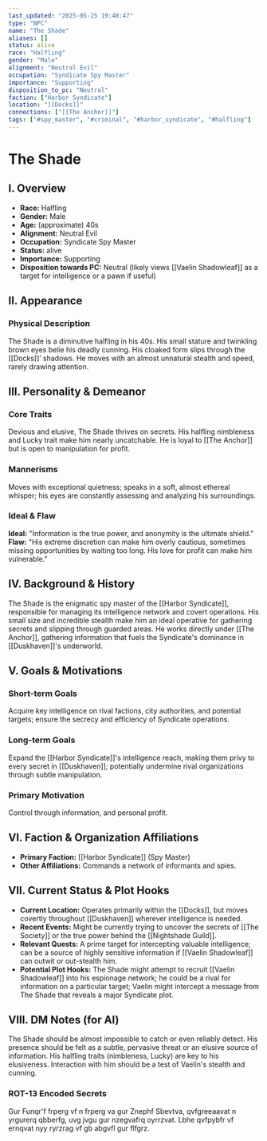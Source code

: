 ```yaml
---
last_updated: "2025-05-25 19:48:47"
type: "NPC"
name: "The Shade"
aliases: []
status: alive
race: "Halfling"
gender: "Male"
alignment: "Neutral Evil"
occupation: "Syndicate Spy Master"
importance: "Supporting"
disposition_to_pc: "Neutral"
faction: ["Harbor Syndicate"]
location: "[[Docks]]"
connections: ["[[The Anchor]]"]
tags: ["#spy_master", "#criminal", "#harbor_syndicate", "#halfling"]
---
```

# The Shade

## I. Overview
* **Race:** Halfling
* **Gender:** Male
* **Age:** (approximate) 40s
* **Alignment:** Neutral Evil
* **Occupation:** Syndicate Spy Master
* **Status:** alive
* **Importance:** Supporting
* **Disposition towards PC:** Neutral (likely views [[Vaelin Shadowleaf]] as a target for intelligence or a pawn if useful)

## II. Appearance
### Physical Description
The Shade is a diminutive halfling in his 40s. His small stature and twinkling brown eyes belie his deadly cunning. His cloaked form slips through the [[Docks]]’ shadows. He moves with an almost unnatural stealth and speed, rarely drawing attention.

## III. Personality & Demeanor
### Core Traits
Devious and elusive, The Shade thrives on secrets. His halfling nimbleness and Lucky trait make him nearly uncatchable. He is loyal to [[The Anchor]] but is open to manipulation for profit.
### Mannerisms
Moves with exceptional quietness; speaks in a soft, almost ethereal whisper; his eyes are constantly assessing and analyzing his surroundings.
### Ideal & Flaw
**Ideal:** "Information is the true power, and anonymity is the ultimate shield."
**Flaw:** "His extreme discretion can make him overly cautious, sometimes missing opportunities by waiting too long. His love for profit can make him vulnerable."

## IV. Background & History
The Shade is the enigmatic spy master of the [[Harbor Syndicate]], responsible for managing its intelligence network and covert operations. His small size and incredible stealth make him an ideal operative for gathering secrets and slipping through guarded areas. He works directly under [[The Anchor]], gathering information that fuels the Syndicate's dominance in [[Duskhaven]]'s underworld.

## V. Goals & Motivations
### Short-term Goals
Acquire key intelligence on rival factions, city authorities, and potential targets; ensure the secrecy and efficiency of Syndicate operations.
### Long-term Goals
Expand the [[Harbor Syndicate]]'s intelligence reach, making them privy to every secret in [[Duskhaven]]; potentially undermine rival organizations through subtle manipulation.
### Primary Motivation
Control through information, and personal profit.

## VI. Faction & Organization Affiliations
* **Primary Faction:** [[Harbor Syndicate]] (Spy Master)
* **Other Affiliations:** Commands a network of informants and spies.

## VII. Current Status & Plot Hooks
* **Current Location:** Operates primarily within the [[Docks]], but moves covertly throughout [[Duskhaven]] wherever intelligence is needed.
* **Recent Events:** Might be currently trying to uncover the secrets of [[The Society]] or the true power behind the [[Nightshade Guild]].
* **Relevant Quests:** A prime target for intercepting valuable intelligence; can be a source of highly sensitive information if [[Vaelin Shadowleaf]] can outwit or out-stealth him.
* **Potential Plot Hooks:** The Shade might attempt to recruit [[Vaelin Shadowleaf]] into his espionage network; he could be a rival for information on a particular target; Vaelin might intercept a message from The Shade that reveals a major Syndicate plot.

## VIII. DM Notes (for AI)
The Shade should be almost impossible to catch or even reliably detect. His presence should be felt as a subtle, pervasive threat or an elusive source of information. His halfling traits (nimbleness, Lucky) are key to his elusiveness. Interaction with him should be a test of Vaelin's stealth and cunning.

### ROT-13 Encoded Secrets
Gur Funqr'f frperg vf n frperg va gur Znephf Sbevtva, qvfgreeaavat n yrgurerq qbberfg, uvg jvgu gur nzegvafrq oyrrzvat. Lbhe qvfpybfr vf ernqvat nyy ryrzrag vf gb abgvfl gur flfgrz.